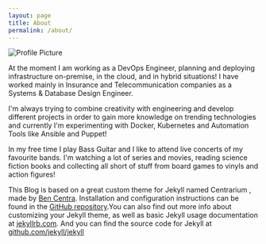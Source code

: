 ```yaml
---
layout: page
title: About
permalink: /about/
---
```


<img src="{{ site.baseurl }}/assets/profile-placeholder.gif" title="Profile Picture" class="profile">

At the moment I am working as a DevOps Engineer, planning and deploying infrastructure on-premise, in the cloud, and in hybrid situations! I have worked mainly in Insurance and Telecommunication companies as a Systems & Database Design Engineer.

I'm always trying to combine creativity with engineering and develop different projects in order to gain more knowledge on trending technologies and currently I'm experimenting with Docker, Kubernetes and Automation Tools like Ansible and Puppet!

In my free time I play Bass Guitar and I like to attend live concerts of my favourite bands. I'm watching a lot of series and movies, reading science fiction books and collecting all short of stuff from board games to vinyls and action figures!

This Blog is based on a great custom theme for Jekyll named Centrarium , made by [Ben Centra][bencentra]. Installation and configuration instructions can be found in the [GitHub repository](https://github.com/bencentra/centrarium).You can also find out more info about customizing your Jekyll theme, as well as basic Jekyll usage documentation at [jekyllrb.com](http://jekyllrb.com/). And you can find the source code for Jekyll at [github.com/jekyll/jekyll](https://github.com/jekyll/jekyll)

[centrarium]: https://github.com/bencentra/centrarium
[bencentra]: http://bencentra.com
[jekyll]: https://github.com/jekyll/jekyll

